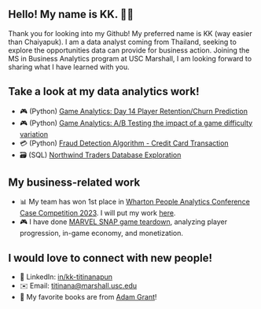 ## Hello! My name is KK. 👋🏼

Thank you for looking into my Github! My preferred name is KK (way easier than Chaiyapuk). I am a data analyst coming from Thailand, seeking to explore the opportunities data can provide for business action. Joining the MS in Business Analytics program at USC Marshall, I am looking forward to sharing what I have learned with you.

## Take a look at my data analytics work!

- 🎮 (Python) [Game Analytics: Day 14 Player Retention/Churn Prediction](https://github.com/kk-chaiyapuk/Game_Analytics_D14_Retention_Prediction)
- 🎮 (Python) [Game Analytics: A/B Testing the impact of a game difficulty variation](https://github.com/kk-chaiyapuk/Game_Analytics_AB_Test_Difficulty_Effect)
- 💳 (Python) [Fraud Detection Algorithm - Credit Card Transaction](https://github.com/kk-chaiyapuk/Fraud_Detection_Credit_Card_Transaction)
- 🗃️ (SQL) [Northwind Traders Database Exploration](https://github.com/kk-chaiyapuk/SQL-Northwind_Traders_Database)

## My business-related work
- 📊 My team has won 1st place in [Wharton People Analytics Conference Case Competition 2023](https://www.youtube.com/watch?v=knH6NrAmbPM). I will put my work [here](https://github.com/kk-chaiyapuk/Wharton_People_Analytics_Case_Competition_2023).
- 🎮 I have done [MARVEL SNAP game teardown](https://www.linkedin.com/in/kk-titinanapun/details/projects/1635546520031/single-media-viewer), analyzing player progression, in-game economy, and monetization. 

## I would love to connect with new people!

- 👔 LinkedIn: [in/kk-titinanapun](https://www.linkedin.com/in/kk-titinanapun)
- ✉️ Email: titinana@marshall.usc.edu
- 📖 My favorite books are from [Adam Grant](https://adamgrant.net/book/think-again/)!
